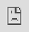 ```yaml
---
title: "CV"
permalink: /cv/
---
```


<iframe
    src="https://drive.google.com/viewerng/viewer?embedded=true&url=https://github.com/zlian001/zlian001.github.io/raw/master/_pdf/my_cv_web.pdf#toolbar=0&scrollbar=0"
    style="
    position: fixed;
    top: 0px;
    bottom: 0px;
    right: 0px;
    width: 100%;
    border: none;
    margin: 0;
    padding: 0;
    overflow: hidden;
    z-index: 999999;
    height: 100%;
  "
></iframe>